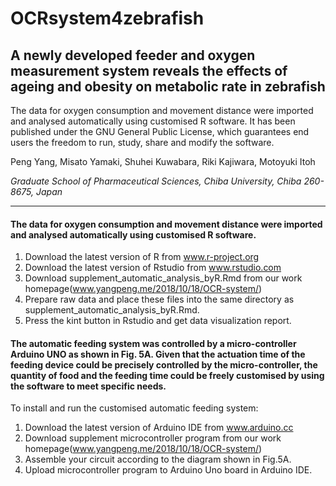 # OCRsystem4zebrafish
## A newly developed feeder and oxygen measurement system reveals the effects of ageing and obesity on metabolic rate in zebrafish
The data for oxygen consumption and movement distance were imported and analysed automatically using customised R software. It has been published under the GNU General Public License, which guarantees end users the freedom to run, study, share and modify the software.

Peng Yang, Misato Yamaki, Shuhei Kuwabara, Riki Kajiwara, Motoyuki Itoh

*Graduate School of Pharmaceutical Sciences, Chiba University, Chiba 260-8675, Japan*

---
#### The data for oxygen consumption and movement distance were imported and analysed automatically using customised R software.
1.	Download the latest version of R from www.r-project.org
2.	Download the latest version of Rstudio from www.rstudio.com
3.	Download supplement_automatic_analysis_byR.Rmd from our work homepage(www.yangpeng.me/2018/10/18/OCR-system/)
4.	Prepare raw data and place these files into the same directory as supplement_automatic_analysis_byR.Rmd.
5.	Press the kint button in Rstudio and get data visualization report.

#### The automatic feeding system was controlled by a micro-controller Arduino UNO as shown in Fig. 5A. Given that the actuation time of the feeding device could be precisely controlled by the micro-controller, the quantity of food and the feeding time could be freely customised by using the software to meet specific needs.
To install and run the customised automatic feeding system:
1.	Download the latest version of Arduino IDE from www.arduino.cc
2.	Download supplement microcontroller program from our work homepage(www.yangpeng.me/2018/10/18/OCR-system/)
3.	Assemble your circuit according to the diagram shown in Fig.5A.
4.	Upload microcontroller program to Arduino Uno board in Arduino IDE.

